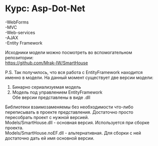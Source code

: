 # Курс: Asp-Dot-Net
-WebForms<br />
-MVC<br />
-Web-services<br />
-AJAX<br />
-Entity Framework<br />

Исходники модели можно посмотреть во вспомогательном репозитории:<br />
https://github.com/Mrak-IW/SmartHouse

P.S. Так получилось, что вся работа с EntityFramework находится именно в модели.
На данный момент существует две версии модели:<br />
1. Бинарно сериализуемая модель<br />
2. Модель под управлением EntityFramework<br />
Обе версии представлены в виде .dll

Библиотеки взаимозаменяемы без необходимости что-либо переписывать в проекте представления. Достаточно просто пересобрать проект с нужной версией.<br />
Models/SmartHouse.dll - основная версия. Используется при сборке проекта.<br />
Models/SmartHouse.noEF.dll - альтернативная. Для сборки с ней достаточно дать ей имя основной версии.
